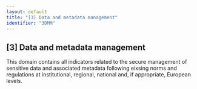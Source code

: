 ```yaml
---
layout: default
title: "[3] Data and metadata management"
identifier: "3DMM"
---
```


## [3] Data and metadata management

This domain contains all indicators related to the secure management of sensitive data and associated metadata following eixsing norms and regulations at institutional, regional, national and, if appropriate, European levels.
